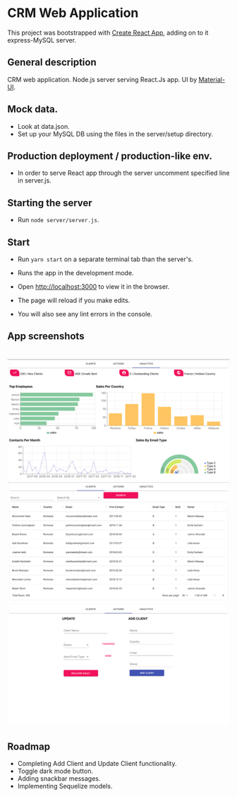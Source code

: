 # CRM Web Application
This project was bootstrapped with [Create React App](https://github.com/facebook/create-react-app),
adding on to it express-MySQL server.

## General description
CRM web application.
Node.js server serving React.Js app. 
UI by [Material-UI](https://material-ui.com/).

## Mock data.
- Look at data.json.
- Set up your MySQL DB using the files in the server/setup directory.

## Production deployment / production-like env.
- In order to serve React app through the server uncomment specified line in server.js.

## Starting the server 
- Run `node server/server.js`.

## Start
- Run `yarn start` on a separate terminal tab than the server's.
- Runs the app in the development mode.<br />
- Open [http://localhost:3000](http://localhost:3000) to view it in the browser.

- The page will reload if you make edits.<br />
- You will also see any lint errors in the console.

## App screenshots
<h1 align="center">
    <img src="./screenshots/analytics.png" width="756"/>
    <img src="./screenshots/clients.png" width="756"/>
    <img src="./screenshots/actions.png" width="756"/>
</h1>

## Roadmap
- Completing Add Client and Update Client functionality.
- Toggle dark mode button.
- Adding snackbar messages.
- Implementing Sequelize models.


